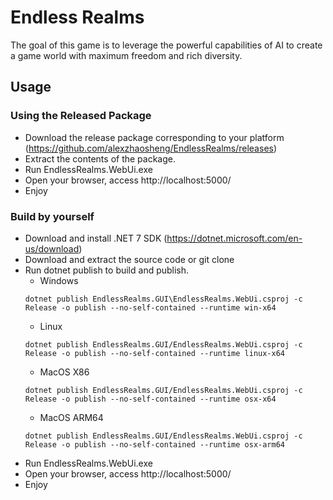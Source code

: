 # Endless Realms
The goal of this game is to leverage the powerful capabilities of AI to create a game world with maximum freedom and rich diversity.

## Usage
### Using the Released Package
- Download the release package corresponding to your platform (https://github.com/alexzhaosheng/EndlessRealms/releases)
- Extract the contents of the package.
- Run EndlessRealms.WebUi.exe
- Open your browser, access http://localhost:5000/
- Enjoy
### Build by yourself
- Download and install .NET 7 SDK (https://dotnet.microsoft.com/en-us/download)
- Download and extract the source code or git clone
- Run dotnet publish to build and publish.
  * Windows
  ```
  dotnet publish EndlessRealms.GUI\EndlessRealms.WebUi.csproj -c Release -o publish --no-self-contained --runtime win-x64 
  ```
  * Linux
  ```
  dotnet publish EndlessRealms.GUI/EndlessRealms.WebUi.csproj -c Release -o publish --no-self-contained --runtime linux-x64
  ```
  * MacOS X86
  ```
  dotnet publish EndlessRealms.GUI/EndlessRealms.WebUi.csproj -c Release -o publish --no-self-contained --runtime osx-x64
  ```  
  * MacOS ARM64
  ```
  dotnet publish EndlessRealms.GUI/EndlessRealms.WebUi.csproj -c Release -o publish --no-self-contained --runtime osx-arm64
  ```  
- Run EndlessRealms.WebUi.exe
- Open your browser, access http://localhost:5000/
- Enjoy
